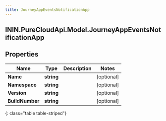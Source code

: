 ```yaml
---
title: JourneyAppEventsNotificationApp
---
```

## ININ.PureCloudApi.Model.JourneyAppEventsNotificationApp

## Properties

|Name | Type | Description | Notes|
|------------ | ------------- | ------------- | -------------|
| **Name** | **string** |  | [optional] |
| **Namespace** | **string** |  | [optional] |
| **Version** | **string** |  | [optional] |
| **BuildNumber** | **string** |  | [optional] |
{: class="table table-striped"}


